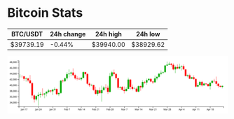 # Bitcoin Stats

BTC/USDT|24h change|24h high|24h low|
|---|---|---|---|
|$39739.19|-0.44%|$39940.00|$38929.62|

<img src="./chart.svg">

